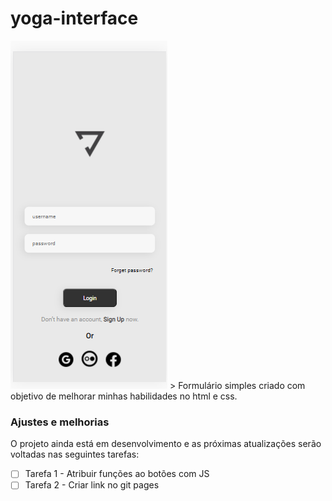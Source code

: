 # yoga-interface
 
<img src="assets/251px.png" alt="">
> Formulário simples criado com objetivo de melhorar minhas habilidades no html e css.

### Ajustes e melhorias

O projeto ainda está em desenvolvimento e as próximas atualizações serão voltadas nas seguintes tarefas:


- [ ] Tarefa 1 - Atribuir funções ao botões com JS
- [ ] Tarefa 2 - Criar link no git pages
